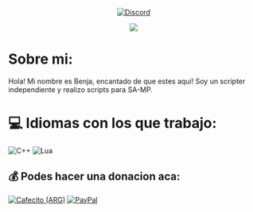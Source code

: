 <div align="center">
  
[![Discord](https://img.shields.io/badge/Discord-%237289DA.svg?logo=discord&logoColor=white)](https://discord.com/users/717764929113030756)

</div>

<div align="center">

[![](https://visitcount.itsvg.in/api?id=0x73616D&icon=2&color=12)](https://visitcount.itsvg.in)

</div>


# Sobre mi:
Hola! Mi nombre es Benja, encantado de que estes aqui!
Soy un scripter independiente y realizo scripts para SA-MP.

# 💻 Idiomas con los que trabajo:
![C++](https://img.shields.io/badge/c++-%2300599C.svg?style=for-the-badge&logo=c%2B%2B&logoColor=white) ![Lua](https://img.shields.io/badge/lua-%232C2D72.svg?style=for-the-badge&logo=lua&logoColor=white)


  ## 💰 Podes hacer una donacion aca:
[![Cafecito (ARG)](https://img.shields.io/badge/Buy%20Me%20a%20Coffee-ffdd00?style=for-the-badge&logo=https://pbs.twimg.com/profile_images/1286362515404992514/YnFYebw1_400x400.jpg&logoColor=black)](https://cafecito.app/0x73616d)
[![PayPal](https://img.shields.io/badge/PayPal-00457C?style=for-the-badge&logo=paypal&logoColor=white)](https://paypal.me/0x73616D)


